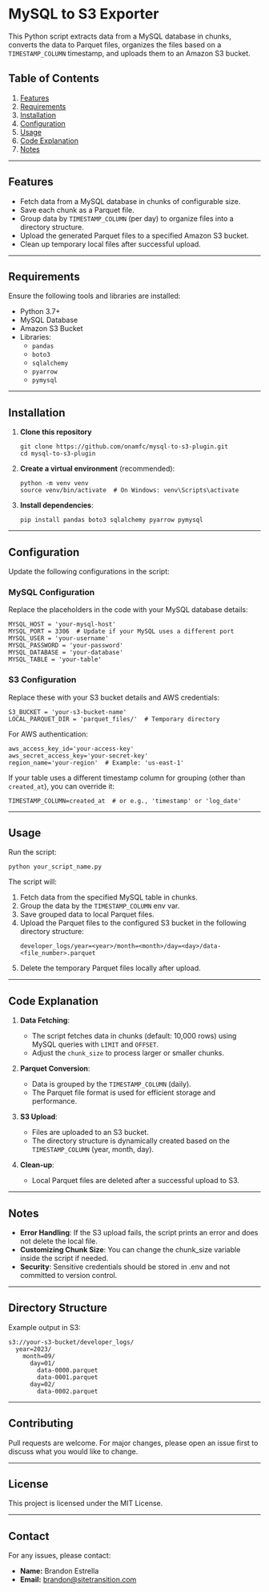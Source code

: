 # MySQL to S3 Exporter

This Python script extracts data from a MySQL database in chunks, converts the data to Parquet files, organizes the files based on a `TIMESTAMP_COLUMN` timestamp, and uploads them to an Amazon S3 bucket.

## Table of Contents
1. [Features](#features)
2. [Requirements](#requirements)
3. [Installation](#installation)
4. [Configuration](#configuration)
5. [Usage](#usage)
6. [Code Explanation](#code-explanation)
7. [Notes](#notes)

---

## Features
- Fetch data from a MySQL database in chunks of configurable size.
- Save each chunk as a Parquet file.
- Group data by `TIMESTAMP_COLUMN` (per day) to organize files into a directory structure.
- Upload the generated Parquet files to a specified Amazon S3 bucket.
- Clean up temporary local files after successful upload.

---

## Requirements
Ensure the following tools and libraries are installed:

- Python 3.7+
- MySQL Database
- Amazon S3 Bucket
- Libraries:
  - `pandas`
  - `boto3`
  - `sqlalchemy`
  - `pyarrow`
  - `pymysql`

---

## Installation

1. **Clone this repository**
   ```
   git clone https://github.com/onamfc/mysql-to-s3-plugin.git
   cd mysql-to-s3-plugin
   ```

2. **Create a virtual environment** (recommended):
   ```
   python -m venv venv
   source venv/bin/activate  # On Windows: venv\Scripts\activate
   ```

3. **Install dependencies**:
   ```
   pip install pandas boto3 sqlalchemy pyarrow pymysql
   ```

---

## Configuration
Update the following configurations in the script:

### MySQL Configuration
Replace the placeholders in the code with your MySQL database details:
```
MYSQL_HOST = 'your-mysql-host'
MYSQL_PORT = 3306  # Update if your MySQL uses a different port
MYSQL_USER = 'your-username'
MYSQL_PASSWORD = 'your-password'
MYSQL_DATABASE = 'your-database'
MYSQL_TABLE = 'your-table'
```

### S3 Configuration
Replace these with your S3 bucket details and AWS credentials:
```
S3_BUCKET = 'your-s3-bucket-name'
LOCAL_PARQUET_DIR = 'parquet_files/'  # Temporary directory
```

For AWS authentication:
```
aws_access_key_id='your-access-key'
aws_secret_access_key='your-secret-key'
region_name='your-region'  # Example: 'us-east-1'
```


If your table uses a different timestamp column for grouping (other than `created_at`), you can override it:

```
TIMESTAMP_COLUMN=created_at  # or e.g., 'timestamp' or 'log_date'
```

---

## Usage

Run the script:
```
python your_script_name.py
```

The script will:
1. Fetch data from the specified MySQL table in chunks.
2. Group the data by the `TIMESTAMP_COLUMN` env var.
3. Save grouped data to local Parquet files.
4. Upload the Parquet files to the configured S3 bucket in the following directory structure:
   ```
   developer_logs/year=<year>/month=<month>/day=<day>/data-<file_number>.parquet
   ```
5. Delete the temporary Parquet files locally after upload.

---

## Code Explanation

1. **Data Fetching**:
   - The script fetches data in chunks (default: 10,000 rows) using MySQL queries with `LIMIT` and `OFFSET`.
   - Adjust the `chunk_size` to process larger or smaller chunks.

2. **Parquet Conversion**:
   - Data is grouped by the `TIMESTAMP_COLUMN` (daily).
   - The Parquet file format is used for efficient storage and performance.

3. **S3 Upload**:
   - Files are uploaded to an S3 bucket.
   - The directory structure is dynamically created based on the `TIMESTAMP_COLUMN` (year, month, day).

4. **Clean-up**:
   - Local Parquet files are deleted after a successful upload to S3.

---

## Notes
- **Error Handling**: If the S3 upload fails, the script prints an error and does not delete the local file.
- **Customizing Chunk Size**: You can change the chunk_size variable inside the script if needed.
- **Security**: Sensitive credentials should be stored in .env and not committed to version control.

---

## Directory Structure
Example output in S3:
```
s3://your-s3-bucket/developer_logs/
  year=2023/
    month=09/
      day=01/
        data-0000.parquet
        data-0001.parquet
      day=02/
        data-0002.parquet
```

---

## Contributing
Pull requests are welcome. For major changes, please open an issue first to discuss what you would like to change.

---

## License
This project is licensed under the MIT License.

---

## Contact
For any issues, please contact:
- **Name:** Brandon Estrella
- **Email:** brandon@sitetransition.com